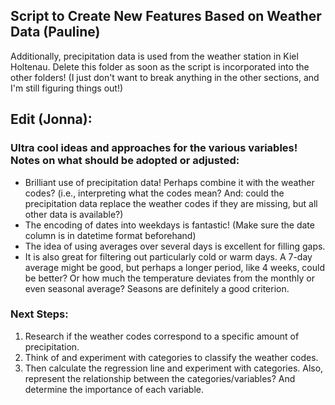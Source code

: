 ## Script to Create New Features Based on Weather Data (Pauline)

Additionally, precipitation data is used from the weather station in Kiel Holtenau. Delete this folder as soon as the script is incorporated into the other folders! (I just don't want to break anything in the other sections, and I'm still figuring things out!)

## Edit (Jonna): 
### Ultra cool ideas and approaches for the various variables! Notes on what should be adopted or adjusted:

- Brilliant use of precipitation data! Perhaps combine it with the weather codes? (i.e., interpreting what the codes mean? And: could the precipitation data replace the weather codes if they are missing, but all other data is available?)
- The encoding of dates into weekdays is fantastic! (Make sure the date column is in datetime format beforehand)
- The idea of using averages over several days is excellent for filling gaps.
- It is also great for filtering out particularly cold or warm days. A 7-day average might be good, but perhaps a longer period, like 4 weeks, could be better? Or how much the temperature deviates from the monthly or even seasonal average? Seasons are definitely a good criterion.

### Next Steps:
1. Research if the weather codes correspond to a specific amount of precipitation.
2. Think of and experiment with categories to classify the weather codes.
3. Then calculate the regression line and experiment with categories. Also, represent the relationship between the categories/variables? And determine the importance of each variable.

